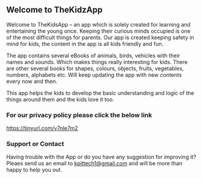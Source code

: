 ## Welcome to TheKidzApp

Welcome to TheKidsApp – an app which is solely created for learning and entertaining the young once. Keeping their curious minds occupied is one of the most difficult things for parents. Our app is created keeping safety in mind for kids, the content in the app is all kids friendly and fun. 

The app contains several eBooks of animals, birds, vehicles with their names and sounds. Which makes things really interesting for kids. There are other several books for shapes, colours, objects, fruits, vegetables, numbers, alphabets etc. Will keep updating the app with new contents every now and then. 

This app helps the kids to develop the basic understanding and logic of the things around them and the kids love it too. 



### For our privacy policy please click the below link

https://tinyurl.com/y7nle7m2 


### Support or Contact

Having trouble with the App or do you have any suggestion for improving it? Pleaes send us an email to kpittech1@gmail.com and will be more than happy to help you out. 
